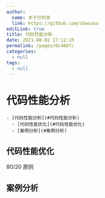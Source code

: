 ```yaml
---
author: 
  name: 木子识时务
  link: https://github.com/sbwcwso
editLink: true
title: 代码性能分析
date: 2021-08-02 17:12:15
permalink: /pages/0c46bf/
categories: 
  - null
tags: 
  - null
---
```


# 代码性能分析


```markmap
- [代码性能分析](#代码性能分析)
  - [代码性能优化](#代码性能优化)
  - [案例分析](#案例分析)
```

## 代码性能优化

80/20 原则

## 案例分析

